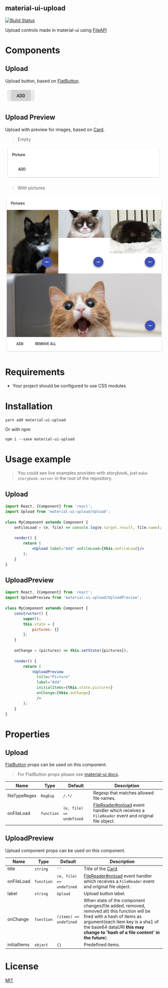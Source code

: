 material-ui-upload
----------------------

[![Build Status](https://travis-ci.org/corpix/material-ui-upload.svg?branch=master)](https://travis-ci.org/corpix/material-ui-upload)

Upload controls made in material-ui using [FileAPI][file-api]

# Components

## Upload

Upload button, based on [FlatButton][flat-button].

![Upload button](screenshot-upload.png)

## Upload Preview

Upload with preview for images, based on [Card][card].

> Empty

![Upload preview](screenshot-upload-preview-empty.png)

> With pictures

![Upload preview](screenshot-upload-preview-with-pictures.png)

# Requirements

- Your project should be configured to use CSS modules

# Installation

``` shell
yarn add material-ui-upload
```

Or with npm

```shell
npm i --save material-ui-upload
```

# Usage example

> You could see live examples providen with storybook, just `make storybook-server` in the root of the repository.

## Upload

``` jsx
import React, {Component} from 'react';
import Upload from 'material-ui-upload/Upload';

class MyComponent extends Component {
    onFileLoad = (e, file) => console.log(e.target.result, file.name);

    render() {
        return (
            <Upload label="Add" onFileLoad={this.onFileLoad}/>
        );
    }
}

```

## UploadPreview

``` jsx
import React, {Component} from 'react';
import UploadPreview from 'material-ui-upload/UploadPreview';

class MyComponent extends Component {
    constructor() {
        super();
        this.state = {
            pictures: {}
        };
    }

    onChange = (pictures) => this.setState({pictures});

    render() {
        return (
            <UploadPreview
              title="Picture"
              label="Add"
              initialItems={this.state.pictures}
              onChange={this.onChange}
              />
        );
    }
}
```

# Properties

## Upload

[FlatButton][flat-button] props can be used on this component.

> For FlatButton props please see [material-ui docs][flat-button].

| Name | Type | Default | Description |
| ---- | ---- | ------- | ----------- |
| fileTypeRegex | `RegExp` | `/.*/` | Regexp that matches allowed file names. |
| onFileLoad | `function` | `(e, file) => undefined` | [FileReader#onload][onload] event handler which receives a `FileReader` event and original file object. |

## UploadPreview

Upload component props can be used on this component.

| Name | Type | Default | Description |
| ---- | ---- | ------- | ----------- |
| title | `string` | `''` | Title of the [Card][card]. |
| onFileLoad | `function` | `(e, file) => undefined` | [FileReader#onload][onload] event handler which receives a `FileReader` event and original file object. |
| label | `string` | `Upload` | Upload button label. |
| onChange | `function` | `(items) => undefined` | When state of the component changes(file added, removed, removed all) this function will be fired with a hash of items as argument(each item key is a sha1 of the base64 dataURI __this may change to 'hash of a file content' in the future__). |
| initialItems | `object` | `{}` | Predefined items. |

# License

[MIT](/LICENSE)


[card]: http://www.material-ui.com/#/components/card
[flat-button]: http://www.material-ui.com/#/components/flat-button
[file-api]: https://developer.mozilla.org/en-US/docs/Web/API/File
[onload]: https://developer.mozilla.org/ru/docs/Web/API/FileReader/onload
